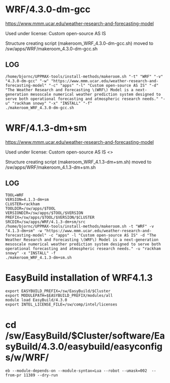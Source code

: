 WRF/4.3.0-dm-gcc
========================

<https://www.mmm.ucar.edu/weather-research-and-forecasting-model>

Used under license:
Custom open-source AS IS


Structure creating script (makeroom_WRF_4.3.0-dm-gcc.sh) moved to /sw/apps/WRF/makeroom_4.3.0-dm-gcc.sh

LOG
---

    /home/bjornc/UPPMAX-tools/install-methods/makeroom.sh "-t" "WRF" "-v" "4.3.0-dm-gcc" "-w" "https://www.mmm.ucar.edu/weather-research-and-forecasting-model" "-c" "apps" "-l" "Custom open-source AS IS" "-d" "The Weather Research and Forecasting \(WRF\) Model is a next-generation mesoscale numerical weather prediction system designed to serve both operational forecasting and atmospheric research needs." "-u" "rackham snowy" "-x" "INSTALL" "-f"
    ./makeroom_WRF_4.3.0-dm-gcc.sh
WRF/4.1.3-dm+sm
========================

<https://www.mmm.ucar.edu/weather-research-and-forecasting-model>

Used under license:
Custom open-source AS IS
<>

Structure creating script (makeroom_WRF_4.1.3-dm+sm.sh) moved to /sw/apps/WRF/makeroom_4.1.3-dm+sm.sh

LOG
---

    TOOL=WRF
    VERSION=4.1.3-dm+sm
    CLUSTER=rackham
    TOOLDIR=/sw/apps/$TOOL
    VERSIONDIR=/sw/apps/$TOOL/$VERSION
    PREFIX=/sw/apps/$TOOL/$VERSION/$CLUSTER
    SRCDIR=/sw/apps/WRF/4.1.3-dm+sm/src
    /home/bjornc/UPPMAX-tools/install-methods/makeroom.sh -t "WRF" -v "4.1.3-dm+sm" -w "https://www.mmm.ucar.edu/weather-research-and-forecasting-model" -c "apps" -l "Custom open-source AS IS" -d "The Weather Research and Forecasting \(WRF\) Model is a next-generation mesoscale numerical weather prediction system designed to serve both operational forecasting and atmospheric research needs." -u "rackham snowy" -x "INSTALL" -f
    ./makeroom_WRF_4.1.3-dm+sm.sh

# EasyBuild installation of WRF4.1.3

    export EASYBUILD_PREFIX=/sw/EasyBuild/$Cluster
    export MODULEPATH=$EASYBUILD_PREFIX/modules/all
    module load EasyBuild/4.3.0
    export INTEL_LICENSE_FILE=/sw/comp/intel/licenses

#   cd /sw/EasyBuild/$Cluster/software/EasyBuild/4.3.0/easybuild/easyconfigs/w/WRF/
    eb --module-depends-on --module-syntax=Lua --robot --umask=002  --from-pr 11389 --dry-run

